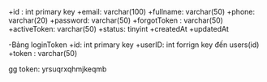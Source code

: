 +id : int primary key
+email: varchar(100)
+fullname: varchar(50)
+phone: varchar(20)
+password: varchar(50)
+forgotToken : varchar(50)
+activeToken: varchar(50)
+status: tinyint
+createdAt
+updatedAt

-Bảng loginToken
+id: int primary key
+userID: int forrign key đến users(id)
+token : varchar(50)

gg token: yrsuqrxqhmjkeqmb
